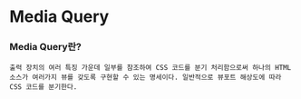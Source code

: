 # Media Query

### Media Query란?

```
출력 장치의 여러 특징 가운데 일부를 참조하여 CSS 코드를 분기 처리함으로써 하나의 HTML 소스가 여러가지 뷰를 갖도록 구현할 수 있는 명세이다. 일반적으로 뷰포트 해상도에 따라 CSS 코드를 분기한다.
```